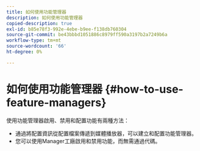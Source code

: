 ```yaml
---
title: 如何使用功能管理器
description: 如何使用功能管理器
copied-description: true
exl-id: b85e78f3-992e-4ebe-b9ee-f138db760304
source-git-commit: be43bbbd1051886c8979ff590a3197b2a7249b6a
workflow-type: tm+mt
source-wordcount: '66'
ht-degree: 0%

---
```


# 如何使用功能管理器 {#how-to-use-feature-managers}

使用功能管理器啟用、禁用和配置功能有兩種方法：

* 通過將配置資訊從配置檔案傳遞到媒體播放器，可以建立和配置功能管理器。
* 您可以使用Manager工廠啟用和禁用功能，而無需通過代碼。
